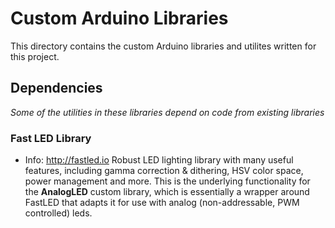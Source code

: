 # Custom Arduino Libraries
This directory contains the custom Arduino libraries and utilites written for this project. 


## Dependencies
*Some of the utilities in these libraries depend on code from existing libraries*


### Fast LED Library

* Info: http://fastled.io
Robust LED lighting library with many useful features, including gamma correction & dithering, HSV color space, power management and more. This is the underlying functionality for the **AnalogLED** custom library, which is essentially a wrapper around FastLED that adapts it for use with analog (non-addressable, PWM controlled) leds.
